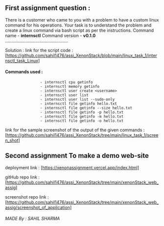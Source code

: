 ## First assignment question : 
There is a customer who came to you with a problem to have a custom linux
command for his operations. Your task is to understand the problem and create a linux
command via bash script as per the instructions.
Command name - **internsctl**
Command version - **v0.1.0** ...................................................


Solution : link for the script code : [https://github.com/sahil1476/assi_XenonStack/blob/main/linux_task_1/internsctl_task_Linux]

#### Commands used :
                    - internsctl cpu getinfo
                    - internsctl memory getinfo
                    - internsctl user create <username>
                    - internsctl user list
                    - internsctl user list --sudo-only
                    - internsctl file getinfo hello.txt
                    - internsctl file getinfo --size hello.txt
                    - internsctl file getinfo -p hello.txt
                    - internsctl file getinfo -m hello.txt
                    - internsctl file getinfo -o hello.txt

 link for the sample screenshot of the output of the given commands : 
                             [https://github.com/sahil1476/assi_XenonStack/tree/main/linux_task_1/screen_shot]
                             

## Second assignment To make a demo web-site

deployment link : [https://xenonassignment.vercel.app/index.html]

gitHub repo link : [https://github.com/sahil1476/assi_XenonStack/tree/main/xenonStack_web_assig]

screenshot repo link : [https://github.com/sahil1476/assi_XenonStack/tree/main/xenonStack_web_assig/screenshot_of_application]







###### MADE By : SAHIL SHARMA 
